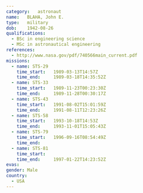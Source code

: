 ```yaml
---
category:	astronaut
name:	BLAHA, John E.
type:	military
dob:	1942-08-26
qualifications:
  - BSc in engineering science
  - MSc in astronautical engineering
references:
  - http://www.nasa.gov/pdf/740566main_current.pdf
missions:
  - name: STS-29
    time_start:   1989-03-13T14:57Z
    time_end:     1989-03-18T14:35:52Z
  - name: STS-33
    time_start:   1989-11-23T00:23:30Z
    time_end:     1989-11-28T00:30:17Z
  - name: STS-43
    time_start:   1991-08-02T15:01:59Z
    time_end:     1991-08-11T12:23:26Z
  - name: STS-58
    time_start:   1993-10-18T14:53Z
    time_end:     1993-11-01T15:05:43Z
  - name: STS-79
    time_start:   1996-09-16T08:54:49Z
    time_end:     
  - name: STS-81
    time_start:   
    time_end:     1997-01-22T14:23:52Z
evas:
gender:	Male
country:
  - USA
---
```

